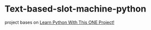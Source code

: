 # Text-based-slot-machine-python

project bases on [Learn Python With This ONE Project!](https://www.youtube.com/watch?v=th4OBktqK1I&t)
